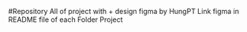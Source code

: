#Repository
All of project with + design figma by HungPT
Link figma in README file of each Folder Project
